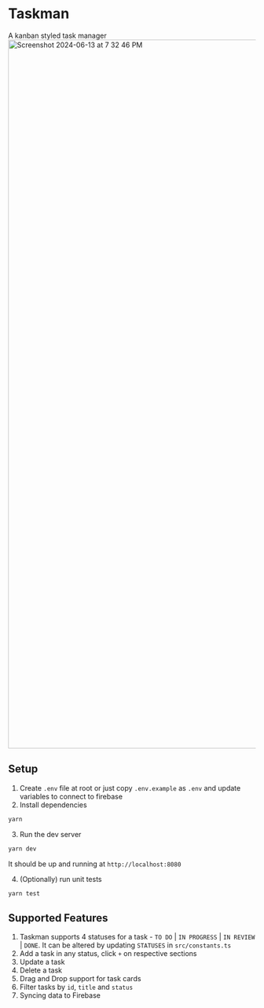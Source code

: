 # Taskman
A kanban styled task manager
<img width="1440" alt="Screenshot 2024-06-13 at 7 32 46 PM" src="https://github.com/avirati/task-man/assets/1936119/8d01caea-fe76-475a-90ff-3e4f7fb7632e">

## Setup

1. Create `.env` file at root or just copy `.env.example` as `.env` and update variables to connect to firebase
2. Install dependencies
```bash
yarn
```
3. Run the dev server
```bash
yarn dev
```

It should be up and running at `http://localhost:8080`

4. (Optionally) run unit tests
```bash
yarn test
```

## Supported Features
1. Taskman supports 4 statuses for a task - `TO DO` | `IN PROGRESS` | `IN REVIEW` | `DONE`. It can be altered by updating `STATUSES` in `src/constants.ts`
2. Add a task in any status, click `+` on respective sections
3. Update a task
4. Delete a task
5. Drag and Drop support for task cards
6. Filter tasks by `id`, `title` and `status`
7. Syncing data to Firebase
